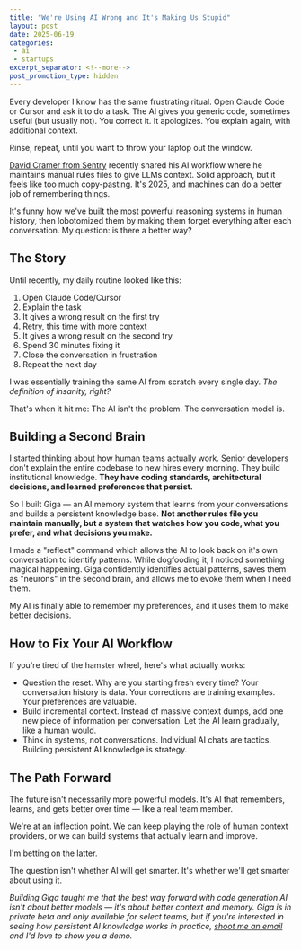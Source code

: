 ```yaml
---
title: "We're Using AI Wrong and It's Making Us Stupid"
layout: post
date: 2025-06-19
categories:
 - ai
 - startups
excerpt_separator: <!--more-->
post_promotion_type: hidden
---
```


Every developer I know has the same frustrating ritual. Open Claude Code or Cursor and ask it to do a task. The AI gives you generic code, sometimes useful (but usually not). You correct it. It apologizes. You explain again, with additional context. 

Rinse, repeat, until you want to throw your laptop out the window.

[David Cramer from Sentry](https://x.com/zeeg/status/1935402230062190672) recently shared his AI workflow where he maintains manual rules files to give LLMs context. Solid approach, but it feels like too much copy-pasting. It's 2025, and machines can do a better job of remembering things.

It's funny how we've built the most powerful reasoning systems in human history, then lobotomized them by making them forget everything after each conversation. My question: is there a better way?

<!--more-->

## The Story

Until recently, my daily routine looked like this:

1. Open Claude Code/Cursor
2. Explain the task
3. It gives a wrong result on the first try
4. Retry, this time with more context
5. It gives a wrong result on the second try
6. Spend 30 minutes fixing it
7. Close the conversation in frustration
8. Repeat the next day

I was essentially training the same AI from scratch every single day. _The definition of insanity, right?_

That's when it hit me: The AI isn't the problem. The conversation model is.

## Building a Second Brain

I started thinking about how human teams actually work. Senior developers don't explain the entire codebase to new hires every morning. They build institutional knowledge. **They have coding standards, architectural decisions, and learned preferences that persist.**

So I built Giga — an AI memory system that learns from your conversations and builds a persistent knowledge base. **Not another rules file you maintain manually, but a system that watches how you code, what you prefer, and what decisions you make.**

I made a "reflect" command which allows the AI to look back on it's own conversation to identify patterns. While dogfooding it, I noticed something magical happening. Giga confidently identifies actual patterns, saves them as "neurons" in the second brain, and allows me to evoke them when I need them. 

My AI is finally able to remember my preferences, and it uses them to make better decisions.

## How to Fix Your AI Workflow

If you're tired of the hamster wheel, here's what actually works:

* Question the reset. Why are you starting fresh every time? Your conversation history is data. Your corrections are training examples. Your preferences are valuable.
* Build incremental context. Instead of massive context dumps, add one new piece of information per conversation. Let the AI learn gradually, like a human would.
* Think in systems, not conversations. Individual AI chats are tactics. Building persistent AI knowledge is strategy.

## The Path Forward

The future isn't necessarily more powerful models. It's AI that remembers, learns, and gets better over time — like a real team member.

We're at an inflection point. We can keep playing the role of human context providers, or we can build systems that actually learn and improve.

I'm betting on the latter.

The question isn't whether AI will get smarter. It's whether we'll get smarter about using it.

_Building Giga taught me that the best way forward with code generation AI isn't about better models — it's about better context and memory. Giga is in private beta and only available for select teams, but if you're interested in seeing how persistent AI knowledge works in practice, [shoot me an email](mailto:hello@gigamind.dev) and I'd love to show you a demo._